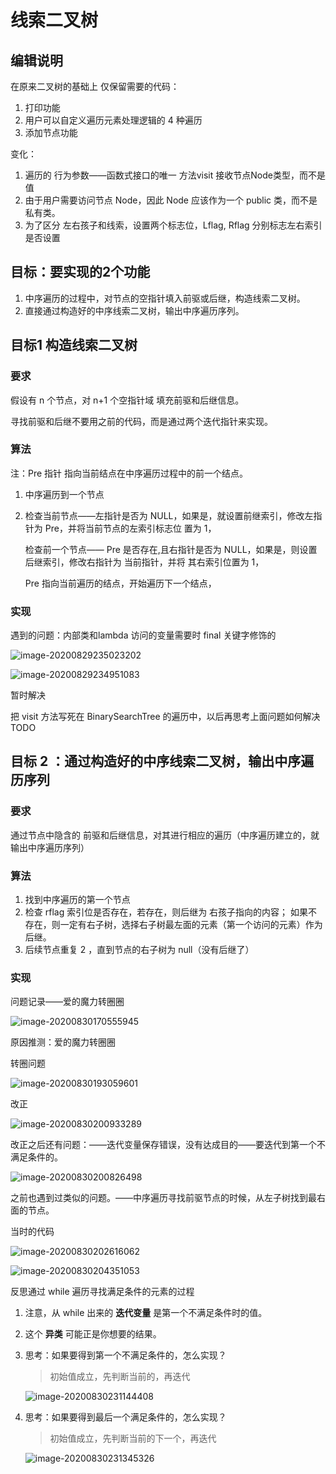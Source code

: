 # 线索二叉树

## 编辑说明

在原来二叉树的基础上
仅保留需要的代码：

1. 打印功能
2. 用户可以自定义遍历元素处理逻辑的 4 种遍历
3. 添加节点功能

变化：

1. 遍历的 行为参数——函数式接口的唯一	方法visit 接收节点Node类型，而不是值
2. 由于用户需要访问节点 Node，因此 Node 应该作为一个 public 类，而不是私有类。
3. 为了区分 左右孩子和线索，设置两个标志位，Lflag, Rflag 分别标志左右索引是否设置

## 目标：要实现的2个功能

1. 中序遍历的过程中，对节点的空指针填入前驱或后继，构造线索二叉树。
2. 直接通过构造好的中序线索二叉树，输出中序遍历序列。

## 目标1 构造线索二叉树

### 要求

假设有 n 个节点，对 n+1 个空指针域 填充前驱和后继信息。

寻找前驱和后继不要用之前的代码，而是通过两个迭代指针来实现。

### 算法

注：Pre 指针  指向当前结点在中序遍历过程中的前一个结点。

1. 中序遍历到一个节点

2. 检查当前节点——左指针是否为 NULL，如果是，就设置前继索引，修改左指针为 Pre，并将当前节点的左索引标志位  置为 1，
   


   检查前一个节点—— Pre 是否存在,且右指针是否为 NULL，如果是，则设置后继索引，修改右指针为 当前指针，并将 其右索引位置为   1， 


   Pre 指向当前遍历的结点，开始遍历下一个结点，

### 实现

遇到的问题：内部类和lambda 访问的变量需要时 final 关键字修饰的

![image-20200829235023202](img/image-20200829235023202.png)

![image-20200829234951083](img/image-20200829234951083.png)

暂时解决

把 visit 方法写死在  BinarySearchTree 的遍历中，以后再思考上面问题如何解决 TODO

## 目标 2 ：通过构造好的中序线索二叉树，输出中序遍历序列

### 要求

通过节点中隐含的 前驱和后继信息，对其进行相应的遍历（中序遍历建立的，就输出中序遍历序列）

### 算法

1. 找到中序遍历的第一个节点
2. 检查 rflag 索引位是否存在，若存在，则后继为 右孩子指向的内容；
   如果不存在，则一定有右子树，选择右子树最左面的元素（第一个访问的元素）作为后继。
3. 后续节点重复 2 ，直到节点的右子树为 null（没有后继了）

### 实现

问题记录——爱的魔力转圈圈

![image-20200830170555945](img/image-20200830170555945.png)

原因推测：爱的魔力转圈圈



转圈问题

![image-20200830193059601](img/image-20200830193059601.png)

改正

![image-20200830200933289](img/image-20200830200933289.png)

改正之后还有问题：——迭代变量保存错误，没有达成目的——要迭代到第一个不满足条件的。

![image-20200830200826498](img/image-20200830200826498.png)

之前也遇到过类似的问题。——中序遍历寻找前驱节点的时候，从左子树找到最右面的节点。

当时的代码

![image-20200830202616062](img/image-20200830202616062.png)



![image-20200830204351053](img/image-20200830204351053.png)

反思通过 while 遍历寻找满足条件的元素的过程

1. 注意，从 while 出来的 **迭代变量** 是第一个不满足条件时的值。

2. 这个 **异类** 可能正是你想要的结果。

3. 思考：如果要得到第一个不满足条件的，怎么实现？

   > 初始值成立，先判断当前的，再迭代

   ![image-20200830231144408](img/image-20200830231144408.png)

4. 思考：如果要得到最后一个满足条件的，怎么实现？

   > 初始值成立，先判断当前的下一个，再迭代

   ![image-20200830231345326](img/image-20200830231345326.png)

   